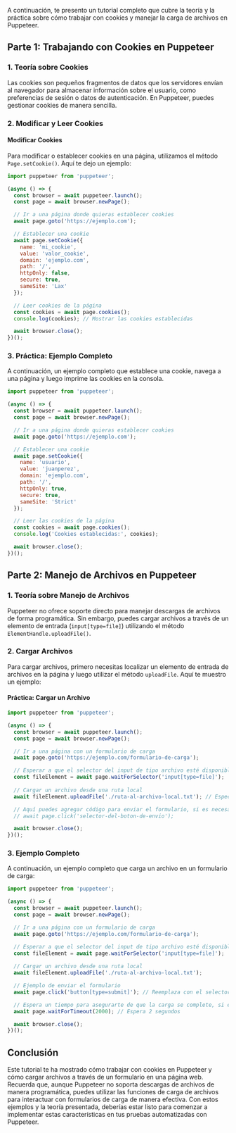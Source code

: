 A continuación, te presento un tutorial completo que cubre la teoría y la práctica sobre cómo trabajar con cookies y manejar la carga de archivos en Puppeteer. 

## Parte 1: Trabajando con Cookies en Puppeteer

### 1. Teoría sobre Cookies

Las cookies son pequeños fragmentos de datos que los servidores envían al navegador para almacenar información sobre el usuario, como preferencias de sesión o datos de autenticación. En Puppeteer, puedes gestionar cookies de manera sencilla.

### 2. Modificar y Leer Cookies

#### Modificar Cookies

Para modificar o establecer cookies en una página, utilizamos el método `Page.setCookie()`. Aquí te dejo un ejemplo:

```javascript
import puppeteer from 'puppeteer';

(async () => {
  const browser = await puppeteer.launch();
  const page = await browser.newPage();

  // Ir a una página donde quieras establecer cookies
  await page.goto('https://ejemplo.com');

  // Establecer una cookie
  await page.setCookie({
    name: 'mi_cookie',
    value: 'valor_cookie',
    domain: 'ejemplo.com',
    path: '/',
    httpOnly: false,
    secure: true,
    sameSite: 'Lax'
  });

  // Leer cookies de la página
  const cookies = await page.cookies();
  console.log(cookies); // Mostrar las cookies establecidas

  await browser.close();
})();
```

### 3. Práctica: Ejemplo Completo

A continuación, un ejemplo completo que establece una cookie, navega a una página y luego imprime las cookies en la consola.

```javascript
import puppeteer from 'puppeteer';

(async () => {
  const browser = await puppeteer.launch();
  const page = await browser.newPage();

  // Ir a una página donde quieras establecer cookies
  await page.goto('https://ejemplo.com');

  // Establecer una cookie
  await page.setCookie({
    name: 'usuario',
    value: 'juanperez',
    domain: 'ejemplo.com',
    path: '/',
    httpOnly: true,
    secure: true,
    sameSite: 'Strict'
  });

  // Leer las cookies de la página
  const cookies = await page.cookies();
  console.log('Cookies establecidas:', cookies);

  await browser.close();
})();
```

## Parte 2: Manejo de Archivos en Puppeteer

### 1. Teoría sobre Manejo de Archivos

Puppeteer no ofrece soporte directo para manejar descargas de archivos de forma programática. Sin embargo, puedes cargar archivos a través de un elemento de entrada (`input[type=file]`) utilizando el método `ElementHandle.uploadFile()`.

### 2. Cargar Archivos

Para cargar archivos, primero necesitas localizar un elemento de entrada de archivos en la página y luego utilizar el método `uploadFile`. Aquí te muestro un ejemplo:

#### Práctica: Cargar un Archivo

```javascript
import puppeteer from 'puppeteer';

(async () => {
  const browser = await puppeteer.launch();
  const page = await browser.newPage();

  // Ir a una página con un formulario de carga
  await page.goto('https://ejemplo.com/formulario-de-carga');

  // Esperar a que el selector del input de tipo archivo esté disponible
  const fileElement = await page.waitForSelector('input[type=file]');
  
  // Cargar un archivo desde una ruta local
  await fileElement.uploadFile('./ruta-al-archivo-local.txt'); // Especifica la ruta del archivo a cargar

  // Aquí puedes agregar código para enviar el formulario, si es necesario
  // await page.click('selector-del-boton-de-envio');

  await browser.close();
})();
```

### 3. Ejemplo Completo

A continuación, un ejemplo completo que carga un archivo en un formulario de carga:

```javascript
import puppeteer from 'puppeteer';

(async () => {
  const browser = await puppeteer.launch();
  const page = await browser.newPage();

  // Ir a una página con un formulario de carga
  await page.goto('https://ejemplo.com/formulario-de-carga');

  // Esperar a que el selector del input de tipo archivo esté disponible
  const fileElement = await page.waitForSelector('input[type=file]');
  
  // Cargar un archivo desde una ruta local
  await fileElement.uploadFile('./ruta-al-archivo-local.txt');

  // Ejemplo de enviar el formulario
  await page.click('button[type=submit]'); // Reemplaza con el selector correcto

  // Espera un tiempo para asegurarte de que la carga se complete, si es necesario
  await page.waitForTimeout(2000); // Espera 2 segundos

  await browser.close();
})();
```

## Conclusión

Este tutorial te ha mostrado cómo trabajar con cookies en Puppeteer y cómo cargar archivos a través de un formulario en una página web. Recuerda que, aunque Puppeteer no soporta descargas de archivos de manera programática, puedes utilizar las funciones de carga de archivos para interactuar con formularios de carga de manera efectiva. Con estos ejemplos y la teoría presentada, deberías estar listo para comenzar a implementar estas características en tus pruebas automatizadas con Puppeteer.